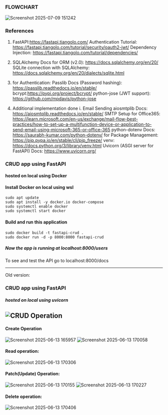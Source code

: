 ### FLOWCHART
![Screenshot 2025-07-09 151242](https://github.com/user-attachments/assets/16ce05ec-c3bb-4335-99ab-e68cec9fd05e)

### References
1. FastAPI:https://fastapi.tiangolo.com/
Authentication Tutorial: https://fastapi.tiangolo.com/tutorial/security/oauth2-jwt/
Dependency Injection: https://fastapi.tiangolo.com/tutorial/dependencies/
2. SQLAlchemy
Docs for ORM (v2.0): https://docs.sqlalchemy.org/en/20/
SQLite connection with SQLAlchemy: https://docs.sqlalchemy.org/en/20/dialects/sqlite.html
3. for Authentication:
Passlib Docs (Password hashing): https://passlib.readthedocs.io/en/stable/
bcrypt:https://pypi.org/project/bcrypt/
python-jose (JWT support): https://github.com/mpdavis/python-jose

4. Additional implementation done 
 i. Email Sending
aiosmtplib Docs: https://aiosmtplib.readthedocs.io/en/stable/
SMTP Setup for Office365: https://learn.microsoft.com/en-us/exchange/mail-flow-best-practices/how-to-set-up-a-multifunction-device-or-application-to-send-email-using-microsoft-365-or-office-365
python-dotenv Docs: https://saurabh-kumar.com/python-dotenv/
for Package Management:
https://pip.pypa.io/en/stable/cli/pip_freeze/
venv: https://docs.python.org/3/library/venv.html
 Uvicorn (ASGI server for FastAPI)
Docs: https://www.uvicorn.org/
### CRUD app using FastAPI 
#### hosted on local using Docker

#### Install Docker on local using wsl

```
sudo apt update
sudo apt install -y docker.io docker-compose
sudo systemctl enable docker
sudo systemctl start docker
```

#### Build and run this application

```
sudo docker build -t fastapi-crud .
sudo docker run -d -p 8000:8000 fastapi-crud
```

##### Now the app is running at localhost:8000/users
To see and test the API go to localhost:8000/docs


---






Old version:
### CRUD app using FastAPI 
##### hosted on local using uvicorn
![CRUD Operation](https://github.com/user-attachments/assets/4816a8f8-b334-441c-93f3-2445cf4de909)
---

#### Create Operation

![Screenshot 2025-06-13 165957](https://github.com/user-attachments/assets/3d6582b7-5e27-46bd-8297-dce0bc4895c8)
![Screenshot 2025-06-13 170058](https://github.com/user-attachments/assets/e3bac5b8-b683-4035-b5e0-4df55c268dc1)

#### Read operation:
![Screenshot 2025-06-13 170306](https://github.com/user-attachments/assets/088283d0-a18f-4fb9-8124-603746a48c13)

#### Patch(Update) Operation:


![Screenshot 2025-06-13 170155](https://github.com/user-attachments/assets/cc9e921a-ef34-48bc-b04c-01d8e1bbf535)
![Screenshot 2025-06-13 170227](https://github.com/user-attachments/assets/f0b2bf22-34a1-400c-b833-26bf7ee03e29)

#### Delete operation:

![Screenshot 2025-06-13 170406](https://github.com/user-attachments/assets/13dce056-1611-4f18-8180-bdee501f44bd)

